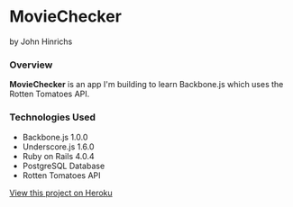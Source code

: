 # MovieChecker
by John Hinrichs

### Overview

**MovieChecker** is an app I'm building to learn Backbone.js which uses the Rotten Tomatoes API.

### Technologies Used

* Backbone.js 1.0.0
* Underscore.js 1.6.0
* Ruby on Rails 4.0.4
* PostgreSQL Database
* Rotten Tomatoes API

[View this project on Heroku](http://moviechecker.herokuapp.com/)
